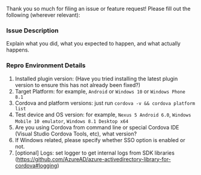 Thank you so much for filing an issue or feature request! Please fill out the following (wherever relevant):

### Issue Description
Explain what you did, what you expected to happen, and what actually happens.

### Repro Environment Details
1. Installed plugin version:  (Have you tried installing the latest plugin version to ensure this has not already been fixed?)
2. Target Platform: for example, `Android` or `Windows 10` or `Windows Phone 8.1`
3. Cordova and platform versions: just run `cordova -v && cordova platform list`
4. Test device and OS version: for example, `Nexus 5 Android 6.0`, `Windows Mobile 10 emulator`, `Windows 8.1 Desktop x64`
5. Are you using Cordova from command line or special Cordova IDE (Visual Studio Cordova Tools, etc), what version?
6. If Windows related, please specify whether SSO option is enabled or not.
7. [optional] Logs: set logger to get internal logs from SDK libraries (https://github.com/AzureAD/azure-activedirectory-library-for-cordova#logging) 
